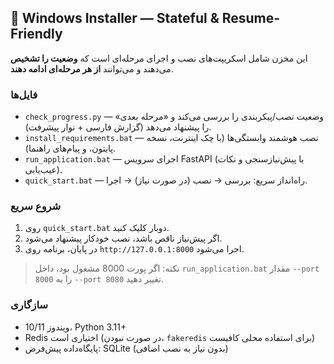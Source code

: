 ## 🧰 Windows Installer — Stateful & Resume-Friendly

این مخزن شامل اسکریپت‌های نصب و اجرای مرحله‌ای است که **وضعیت را تشخیص** می‌دهند و می‌توانند **از هر مرحله‌ای ادامه دهند**.

### فایل‌ها
- `check_progress.py` — وضعیت نصب/پیکربندی را بررسی می‌کند و «مرحله بعدی» را پیشنهاد می‌دهد (گزارش فارسی + نوار پیشرفت).
- `install_requirements.bat` — نصب هوشمند وابستگی‌ها (با چک اینترنت، نسخه پایتون، و پیام‌های راهنما).
- `run_application.bat` — اجرای سرویس FastAPI (با پیش‌نیازسنجی و نکات عیب‌یابی).
- `quick_start.bat` — راه‌انداز سریع: بررسی → نصب (در صورت نیاز) → اجرا.

### شروع سریع
1. روی `quick_start.bat` دوبار کلیک کنید.
2. اگر پیش‌نیاز ناقص باشد، نصب خودکار پیشنهاد می‌شود.
3. در پایان، برنامه روی `http://127.0.0.1:8000` اجرا می‌شود.

> نکته: اگر پورت 8000 مشغول بود، داخل `run_application.bat` مقدار `--port 8000` را به `--port 8080` تغییر دهید.

### سازگاری
- ویندوز 10/11، Python 3.11+
- Redis اختیاری است (در صورت نبودن، `fakeredis` برای استفاده محلی کافیست)
- پایگاه‌داده پیش‌فرض: SQLite (بدون نیاز به نصب اضافی)
